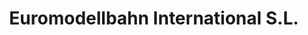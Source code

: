 ---
title: "Euromodellbahn International S.L."
url: /wutoeschingen/euromodellbahn-international-s-l/
shop: Modellbau
---